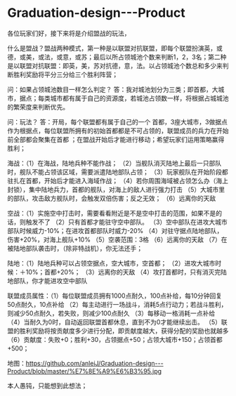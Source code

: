 # Graduation-design---Product

各位玩家们好，接下来将是介绍盟战的玩法，

什么是盟战？盟战两种模式，第一种是以联盟对抗联盟，即每个联盟扮演英，或德，或美，或法，或意，或苏；最后以所占领城池个数来判断1，2，3名；第二种是以联盟对抗联盟：即英，美，苏对抗德，意，法。以占领城池个数总和多少来判断胜利奖励将平分三分给三个胜利阵营；


问：如果占领城池数目一样怎么判定？
答：我对城池划分为三类；即首都，大城市，据点；每类城市都有属于自己的资源度，若城池占领数一样，将根据占城城池的繁荣度来判断优先。

问：玩法？
答：开局，每个联盟都有属于自己的一个 首都，3座大城市，3做据点作为根据点，每位联盟所拥有的初始首都都是不可占领的，联盟成员的兵力在开始前全部都会聚集在首都 ；在盟战开始后才能进行移动；希望玩家们运用策略赢得胜利；

海战：（1）在海战，陆地兵种不能作战；
           （2）当舰队消灭陆地上最后一只部队时，舰队不能占领该区域，需要派遣陆地部队占领；
           （3）玩家舰队在开始阶段都驻扎在首都，开始后才能进入海域作战；
           （4）若你周围海域被占领怎么办（海上封锁），集中陆地兵力，首都的舰队，对海上的敌人进行强力打击
           （5）大城市里的部队，攻击敌方舰队时，会触发双倍伤害；反之无效；
            （6）远离你的天敌

空战：（1）实施空中打击时，需要看看附近是不是空中打击的范围，如果不是的话，则触发不了
           （2）只有首都才能驻守空中部队。
           （3）空中部队在进攻大城市部队时候威力-10%；在进攻首都部队时威力-20%
           （4）对驻守据点陆地部队，伤害+20%，对海上舰队+10%
           （5）空袭范围：3格
           （6）远离你的天敌
           （7）在被陆地部队袭击时，（除非特战机），你无法还手；
           

陆地：（1）陆地兵种可以占领空据点，空大城市，空首都；
           （2）进攻大城市时候：＋10%；首都+20%；
           （3）远离你的天敌
           （4）攻打首都时，只有消灭完陆地部队，你才能进攻空中部队

联盟成员属性：（1）每位联盟成员拥有1000点耐久，100点补给，每10分钟回复50点耐久，10点补给
                         （2）每主动进行一场战斗，消耗5点行动力；若战斗胜利，则减少50点耐久，若失败，则减少100点耐久
                         （3）每移动一格消耗一点补给
                         （4）当耐久为0时，自动返回联盟首都休息，直到不为0才能继续出击。
                         （5）联盟的胜利奖励将按贡献度多少进行分配，即贡献度越大，获得分配的奖励也就越多
                         （6）贡献度：失败+0；胜利+30，占领据点+50；占领大城市+150；占领首都+500；


地图：https://github.com/anleiJ/Graduation-design---Product/blob/master/%E7%8E%A9%E6%B3%95.jpg

             

本人愚钝，只能想到此想法；



